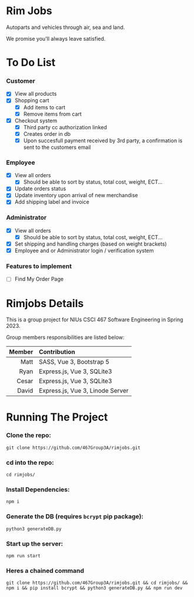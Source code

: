# Rim Jobs 

Autoparts and vehicles through air, sea and land.

We promise you'll always leave satisfied.

#  To Do List

### **Customer**

- [X] View all products
- [X] Shopping cart
	- [X] Add items to cart
	- [X] Remove items from cart
- [X] Checkout system
	- [X] Third party cc authorization linked
	- [X] Creates order in db
	- [X] Upon succesfull payment received by 3rd party, a confirmation is sent to the customers email
	
### **Employee**
- [X] View all orders
	-  [X] Should be able to sort by status, total cost, weight, ECT...
- [X] Update orders status
- [X] Update inventory upon arrival of new merchandise
- [X] Add shipping label and invoice 

### **Administrator**
- [X] View all orders
   - [X] Should be able to sort by status, total cost, weight, ECT...
- [X] Set shipping and handling charges (based on weight brackets)
- [X] Employee and or Administrator login / verification system

### **Features to implement**
- [ ] Find My Order Page

# Rimjobs Details

This is a group project for NIUs CSCI 467 Software Engineering in Spring 2023.

Group members responsibilities are listed below:

| Member | Contribution |
|----:|:----|
| Matt | SASS, Vue 3, Bootstrap 5 |
| Ryan | Express.js, Vue 3, SQLite3 |
| Cesar | Express.js, Vue 3, SQLite3 |
| David | Express.js, Vue 3, Linode Server |

# Running The Project


### Clone the repo: 

`git clone https://github.com/467Group3A/rimjobs.git`

### cd into the repo:

`cd rimjobs/` 

### Install Dependencies:

`npm i` 

### Generate the DB (requires `bcrypt` pip package):

`python3 generateDB.py` 

### Start up the server:

`npm run start` 

### Heres a chained command

`git clone https://github.com/467Group3A/rimjobs.git && cd rimjobs/ && npm i && pip install bcrypt && python3 generateDB.py && npm run dev`

